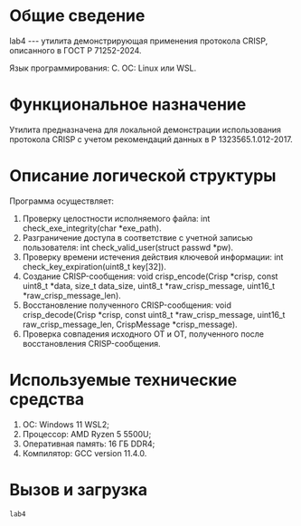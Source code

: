 # Общие сведение

lab4 --- утилита демонстрирующая применения протокола CRISP,
описанного в ГОСТ Р 71252-2024.

Язык программирования: C.
ОС: Linux или WSL.

# Функциональное назначение

Утилита предназначена для локальной демонстрации использования протокола CRISP
с учетом рекомендаций данных в Р 1323565.1.012-2017.

# Описание логической структуры

Программа осуществляет:
1. Проверку целостности исполняемого файла: int check_exe_integrity(char *exe_path).
2. Разграничение доступа в соответствие с учетной записью пользователя: int check_valid_user(struct passwd *pw).
3. Проверку времени истечения действия ключевой информации: int check_key_expiration(uint8_t key[32]).
4. Создание CRISP-сообщения: void crisp_encode(Crisp *crisp, const uint8_t *data, size_t data_size, uint8_t *raw_crisp_message, uint16_t *raw_crisp_message_len).
5. Восстановление полученного CRISP-сообщения: void crisp_decode(Crisp *crisp, const uint8_t *raw_crisp_message, uint16_t raw_crisp_message_len, CrispMessage *crisp_message).
6. Проверка совпадения исходного ОТ и ОТ, полученного после восстановления CRISP-сообщения.

# Используемые технические средства

1. ОС: Windows 11 WSL2;
2. Процессор: AMD Ryzen 5 5500U;
3. Оперативная память: 16 ГБ DDR4;
4. Компилятор: GCC version 11.4.0.

# Вызов и загрузка

```bash
lab4
```